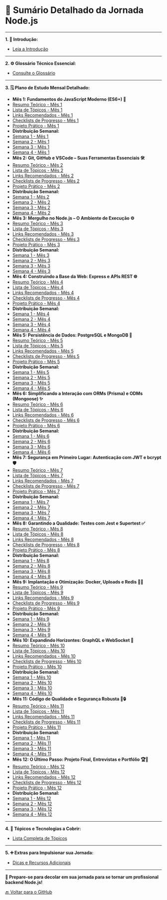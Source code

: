 # 📑 Sumário Detalhado da Jornada Node.js

---

**1. 🚀 Introdução:**

* [Leia a Introdução](introducao.md)

---

**2. ⚙️ Glossário Técnico Essencial:**

* [Consulte o Glossário](glossario.md)

---

**3. 🗓️ Plano de Estudo Mensal Detalhado:**

* **Mês 1: Fundamentos do JavaScript Moderno (ES6+) 🧱**
* [Resumo Teórico - Mês 1](mes1_resumo.md)
* [Lista de Tópicos - Mês 1](mes1_topicos.md)
* [Links Recomendados - Mês 1](mes1_links.md)
* [Checklists de Progresso - Mês 1](mes1_checklist.md)
* [Projeto Prático - Mês 1](mes1_projeto.md)
* **Distribuição Semanal:**
* [Semana 1 - Mês 1](mes1_semana1.md)
* [Semana 2 - Mês 1](mes1_semana2.md)
* [Semana 3 - Mês 1](mes1_semana3.md)
* [Semana 4 - Mês 1](mes1_semana4.md)
* **Mês 2: Git, GitHub e VSCode – Suas Ferramentas Essenciais 🛠️**
* [Resumo Teórico - Mês 2](mes2_resumo.md)
* [Lista de Tópicos - Mês 2](mes2_topicos.md)
* [Links Recomendados - Mês 2](mes2_links.md)
* [Checklists de Progresso - Mês 2](mes2_checklist.md)
* [Projeto Prático - Mês 2](mes2_projeto.md)
* **Distribuição Semanal:**
* [Semana 1 - Mês 2](mes2_semana1.md)
* [Semana 2 - Mês 2](mes2_semana2.md)
* [Semana 3 - Mês 2](mes2_semana3.md)
* [Semana 4 - Mês 2](mes2_semana4.md)
* **Mês 3: Mergulho no Node.js – O Ambiente de Execução ⚙️**
* [Resumo Teórico - Mês 3](mes3_resumo.md)
* [Lista de Tópicos - Mês 3](mes3_topicos.md)
* [Links Recomendados - Mês 3](mes3_links.md)
* [Checklists de Progresso - Mês 3](mes3_checklist.md)
* [Projeto Prático - Mês 3](mes3_projeto.md)
* **Distribuição Semanal:**
* [Semana 1 - Mês 3](mes3_semana1.md)
* [Semana 2 - Mês 3](mes3_semana2.md)
* [Semana 3 - Mês 3](mes3_semana3.md)
* [Semana 4 - Mês 3](mes3_semana4.md)
* **Mês 4: Construindo a Base da Web: Express e APIs REST 🌐**
* [Resumo Teórico - Mês 4](mes4_resumo.md)
* [Lista de Tópicos - Mês 4](mes4_topicos.md)
* [Links Recomendados - Mês 4](mes4_links.md)
* [Checklists de Progresso - Mês 4](mes4_checklist.md)
* [Projeto Prático - Mês 4](mes4_projeto.md)
* **Distribuição Semanal:**
* [Semana 1 - Mês 4](mes4_semana1.md)
* [Semana 2 - Mês 4](mes4_semana2.md)
* [Semana 3 - Mês 4](mes4_semana3.md)
* [Semana 4 - Mês 4](mes4_semana4.md)
* **Mês 5: Persistência de Dados: PostgreSQL e MongoDB 💾**
* [Resumo Teórico - Mês 5](mes5_resumo.md)
* [Lista de Tópicos - Mês 5](mes5_topicos.md)
* [Links Recomendados - Mês 5](mes5_links.md)
* [Checklists de Progresso - Mês 5](mes5_checklist.md)
* [Projeto Prático - Mês 5](mes5_projeto.md)
* **Distribuição Semanal:**
* [Semana 1 - Mês 5](mes5_semana1.md)
* [Semana 2 - Mês 5](mes5_semana2.md)
* [Semana 3 - Mês 5](mes5_semana3.md)
* [Semana 4 - Mês 5](mes5_semana4.md)
* **Mês 6: Simplificando a Interação com ORMs (Prisma) e ODMs (Mongoose) ✨**
* [Resumo Teórico - Mês 6](mes6_resumo.md)
* [Lista de Tópicos - Mês 6](mes6_topicos.md)
* [Links Recomendados - Mês 6](mes6_links.md)
* [Checklists de Progresso - Mês 6](mes6_checklist.md)
* [Projeto Prático - Mês 6](mes6_projeto.md)
* **Distribuição Semanal:**
* [Semana 1 - Mês 6](mes6_semana1.md)
* [Semana 2 - Mês 6](mes6_semana2.md)
* [Semana 3 - Mês 6](mes6_semana3.md)
* [Semana 4 - Mês 6](mes6_semana4.md)
* **Mês 7: Segurança em Primeiro Lugar: Autenticação com JWT e bcrypt 🛡️**
* [Resumo Teórico - Mês 7](mes7_resumo.md)
* [Lista de Tópicos - Mês 7](mes7_topicos.md)
* [Links Recomendados - Mês 7](mes7_links.md)
* [Checklists de Progresso - Mês 7](mes7_checklist.md)
* [Projeto Prático - Mês 7](mes7_projeto.md)
* **Distribuição Semanal:**
* [Semana 1 - Mês 7](mes7_semana1.md)
* [Semana 2 - Mês 7](mes7_semana2.md)
* [Semana 3 - Mês 7](mes7_semana3.md)
* [Semana 4 - Mês 7](mes7_semana4.md)
* **Mês 8: Garantindo a Qualidade: Testes com Jest e Supertest ✅**
* [Resumo Teórico - Mês 8](mes8_resumo.md)
* [Lista de Tópicos - Mês 8](mes8_topicos.md)
* [Links Recomendados - Mês 8](mes8_links.md)
* [Checklists de Progresso - Mês 8](mes8_checklist.md)
* [Projeto Prático - Mês 8](mes8_projeto.md)
* **Distribuição Semanal:**
* [Semana 1 - Mês 8](mes8_semana1.md)
* [Semana 2 - Mês 8](mes8_semana2.md)
* [Semana 3 - Mês 8](mes8_semana3.md)
* [Semana 4 - Mês 8](mes8_semana4.md)
* **Mês 9: Implantação e Otimização: Docker, Uploads e Redis 🐳💨**
* [Resumo Teórico - Mês 9](mes9_resumo.md)
* [Lista de Tópicos - Mês 9](mes9_topicos.md)
* [Links Recomendados - Mês 9](mes9_links.md)
* [Checklists de Progresso - Mês 9](mes9_checklist.md)
* [Projeto Prático - Mês 9](mes9_projeto.md)
* **Distribuição Semanal:**
* [Semana 1 - Mês 9](mes9_semana1.md)
* [Semana 2 - Mês 9](mes9_semana2.md)
* [Semana 3 - Mês 9](mes9_semana3.md)
* [Semana 4 - Mês 9](mes9_semana4.md)
* **Mês 10: Expandindo Horizontes: GraphQL e WebSocket 📡**
* [Resumo Teórico - Mês 10](mes10_resumo.md)
* [Lista de Tópicos - Mês 10](mes10_topicos.md)
* [Links Recomendados - Mês 10](mes10_links.md)
* [Checklists de Progresso - Mês 10](mes10_checklist.md)
* [Projeto Prático - Mês 10](mes10_projeto.md)
* **Distribuição Semanal:**
* [Semana 1 - Mês 10](mes10_semana1.md)
* [Semana 2 - Mês 10](mes10_semana2.md)
* [Semana 3 - Mês 10](mes10_semana3.md)
* [Semana 4 - Mês 10](mes10_semana4.md)
* **Mês 11: Código de Qualidade e Segurança Robusta 🧼🔒**
* [Resumo Teórico - Mês 11](mes11_resumo.md)
* [Lista de Tópicos - Mês 11](mes11_topicos.md)
* [Links Recomendados - Mês 11](mes11_links.md)
* [Checklists de Progresso - Mês 11](mes11_checklist.md)
* [Projeto Prático - Mês 11](mes11_projeto.md)
* **Distribuição Semanal:**
* [Semana 1 - Mês 11](mes11_semana1.md)
* [Semana 2 - Mês 11](mes11_semana2.md)
* [Semana 3 - Mês 11](mes11_semana3.md)
* [Semana 4 - Mês 11](mes11_semana4.md)
* **Mês 12: O Último Passo: Projeto Final, Entrevistas e Portfólio 🏆💼**
* [Resumo Teórico - Mês 12](mes12_resumo.md)
* [Lista de Tópicos - Mês 12](mes12_topicos.md)
* [Links Recomendados - Mês 12](mes12_links.md)
* [Checklists de Progresso - Mês 12](mes12_checklist.md)
* [Projeto Prático - Mês 12](mes12_projeto.md)
* **Distribuição Semanal:**
* [Semana 1 - Mês 12](mes12_semana1.md)
* [Semana 2 - Mês 12](mes12_semana2.md)
* [Semana 3 - Mês 12](mes12_semana3.md)
* [Semana 4 - Mês 12](mes12_semana4.md)

---

**4. 🎯 Tópicos e Tecnologias a Cobrir:**

* [Lista Completa de Tópicos](topicos.md)

---

**5. ➕ Extras para Impulsionar sua Jornada:**

* [Dicas e Recursos Adicionais](extras.md)

---

**🚀 Prepare-se para decolar em sua jornada para se tornar um profissional backend Node.js!**


[🔙 Voltar para o GitHub](https://github.com/VenturaCerqueira/Estudo---Node--2025)
